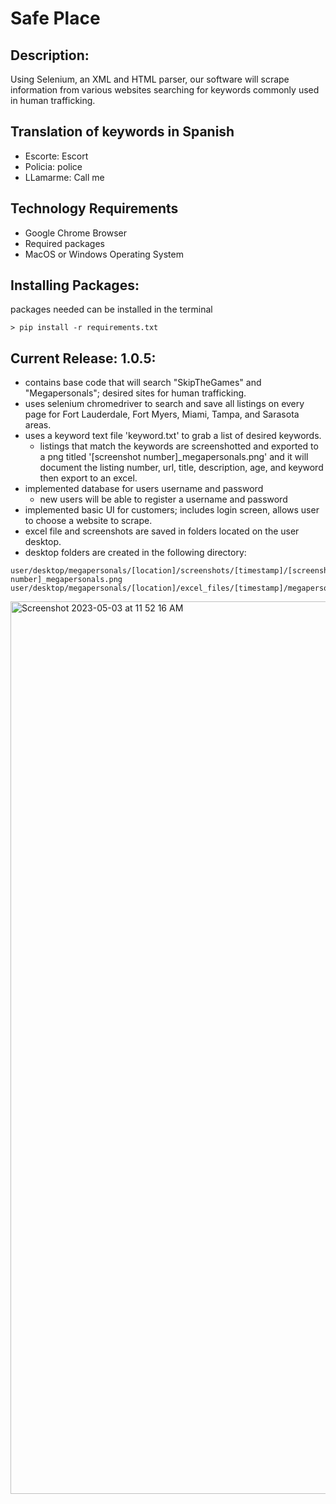 # Safe Place 
## Description:
Using Selenium, an XML and HTML parser, our software will scrape information from various websites searching for keywords commonly used in human trafficking. 

## Translation of keywords in Spanish 
- Escorte: Escort
- Policia: police 
- LLamarme: Call me

## Technology Requirements
- Google Chrome Browser
- Required packages 
- MacOS or Windows Operating System

## Installing Packages:
packages needed can be installed in the terminal
```
> pip install -r requirements.txt
```

## Current Release: 1.0.5:
- contains base code that will search "SkipTheGames" and "Megapersonals"; desired sites for human trafficking. 
- uses selenium chromedriver to search and save all listings on every page for Fort Lauderdale, Fort Myers, Miami, Tampa, and Sarasota areas.
- uses a keyword text file 'keyword.txt' to grab a list of desired keywords.
  - listings that match the keywords are screenshotted and exported to a png titled '[screenshot number]_megapersonals.png' and it will document the listing number, url, title, description, age, and keyword then export to an excel. 
- implemented database for users username and password
  - new users will be able to register a username and password
- implemented basic UI for customers; includes login screen, allows user to choose a website to scrape. 
- excel file and screenshots are saved in folders located on the user desktop.
- desktop folders are created in the following directory:
```
user/desktop/megapersonals/[location]/screenshots/[timestamp]/[screenshot number]_megapersonals.png
user/desktop/megapersonals/[location]/excel_files/[timestamp]/megapersonals_[timestamp].xlsx
```
<img width="1428" alt="Screenshot 2023-05-03 at 11 52 16 AM" src="https://user-images.githubusercontent.com/62121500/235970210-e312ea58-e6be-4628-b062-5f120ca27d84.png">

